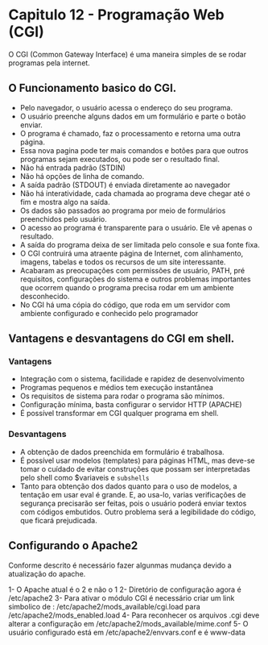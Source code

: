 #  Capitulo 12 - Programação Web (CGI)

O CGI (Common Gateway Interface) é uma maneira simples de se rodar programas
pela internet.

## O Funcionamento basico do CGI.

*  Pelo navegador, o usuário acessa o endereço do seu programa.
*  O usuário preenche alguns dados em um formulário e parte o botão enviar.
*  O programa é chamado, faz o processamento e retorna uma outra página.
*  Essa nova pagina pode ter mais comandos e botões para que outros programas
   sejam executados, ou pode ser o resultado final.
*  Não há entrada padrão (STDIN)
*  Não há opções de linha de comando.
*  A saída padrão (STDOUT) é enviada diretamente ao navegador
*  Não há interatividade, cada chamada ao programa deve chegar até o fim e
   mostra algo na saída.
*  Os dados são passados ao programa por meio de formulários preenchidos pelo
   usuário.
*  O acesso ao programa é transparente para o usuário. Ele vê apenas o
   resultado.
*  A saída do programa deixa de ser limitada pelo console e sua fonte fixa.
*  O CGI contruirá uma atraente página de Internet, com alinhamento, imagens,
   tabelas e todos os recursos de um site interessante.
*  Acabaram as preocupações com permissões de usuário, PATH, pré requisitos,
   configurações do sistema e outros problemas importantes que ocorrem quando o
   programa precisa rodar em um ambiente desconhecido.
*  No CGI há uma cópia do código, que roda em um servidor com ambiente
   configurado e conhecido pelo programador

## Vantagens e desvantagens do CGI em shell.

###  Vantagens   

*  Integração com o sistema, facilidade e rapidez de desenvolvimento
*  Programas pequenos e médios tem execução instantânea 
*  Os requisitos de sistema para rodar o programa são mínimos.
*  Configuração mínima, basta configurar o servidor HTTP (APACHE)
*  É possível transformar em CGI qualquer programa em shell.

###  Desvantagens

*  A obtenção de dados preenchida em formulário é trabalhosa.
*  É possível usar modelos (templates) para páginas HTML, mas deve-se tomar o
   cuídado de evitar construções que possam ser interpretadas pelo shell como
   $variaveis e `subshells`
*  Tanto para obtenção dos dados quanto para o uso de modelos, a tentação em
   usar eval é grande. E, ao usa-lo, varias verificações de segurança
   precisarão ser feitas, pois o usuário poderá enviar textos com códigos
   embutidos. Outro problema será a legibilidade do código, que ficará
   prejudicada.

## Configurando o Apache2

Conforme descrito é necessário fazer algunmas mudança devido a atualização do
apache.

1- O Apache atual é o 2 e não o 1
2- Diretório de configuração agora é /etc/apache2
3- Para ativar o módulo CGI é necessário criar um link simbolico de :
	/etc/apache2/mods_available/cgi.load para /etc/apache2/mods_enabled.load
4- Para reconhecer os arquivos .cgi deve alterar a configuração em
 	/etc/apache2/mods_available/mime.conf
5- O usuário configurado está em /etc/apache2/envvars.conf e é www-data


